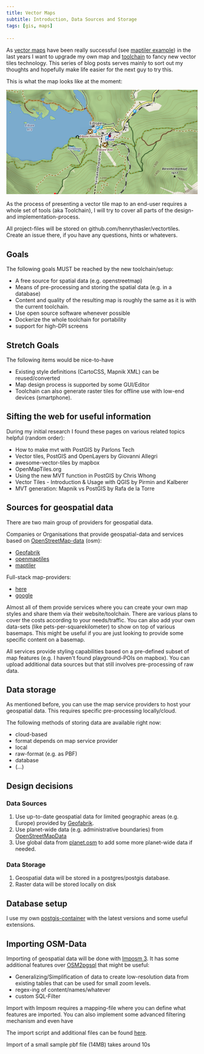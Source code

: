 ```yaml
---
title: Vector Maps
subtitle: Introduction, Data Sources and Storage
tags: [gis, maps]

---
```


As [vector maps](https://en.wikipedia.org/wiki/Vector_tiles) have been really successful (see [maptiler example](https://www.maptiler.com/maps/#topo//vector/13.55/10.99274/47.45656)) in the last years I want to upgrade my own map and [toolchain](https://github.com/henrythasler/TileGenerator) to fancy new vector tiles technology. This series of blog posts serves mainly to sort out my thoughts and hopefully make life easier for the next guy to try this.

This is what the map looks like at the moment:

![rastermap](/img/blog/cyclemap-raster-current.png)

As the process of presenting a vector tile map to an end-user requires a whole set of tools (aka Toolchain), I will try to cover all parts of the design- and implementation-process.

All project-files will be stored on github.com/henrythasler/vectortiles. Create an issue there, if you have any questions, hints or whatevers.

## Goals

The following goals MUST be reached by the new toolchain/setup:

- A free source for spatial data (e.g. openstreetmap)
- Means of pre-processing and storing the spatial data (e.g. in a database)
- Content and quality of the resulting map is roughly the same as it is with the current toolchain.
- Use open source software whenever possible
- Dockerize the whole toolchain for portability
- support for high-DPI screens

## Stretch Goals

The following items would be nice-to-have

- Existing style definitions (CartoCSS, Mapnik XML) can be reused/converted
- Map design process is supported by some GUI/Editor
- Toolchain can also generate raster tiles for offline use with low-end devices (smartphone).

## Sifting the web for useful information

During my initial research I found these pages on various related topics helpful (random order):

- How to make mvt with PostGIS by Parlons Tech
- Vector tiles, PostGIS and OpenLayers by Giovanni Allegri
- awesome-vector-tiles by mapbox
- OpenMapTiles.org
- Using the new MVT function in PostGIS by Chris Whong
- Vector Tiles - Introduction & Usage with QGIS by Pirmin and Kalberer
- MVT generation: Mapnik vs PostGIS by Rafa de la Torre

## Sources for geospatial data

There are two main group of providers for geospatial data.

Companies or Organisations that provide geospatial-data and services based on [OpenStreetMap-data](https://wiki.openstreetmap.org/wiki/Main_Page) (osm):

- [Geofabrik](http://www.geofabrik.de/)
- [openmaptiles](https://openmaptiles.com/) 
- [maptiler](https://www.maptiler.com/)

Full-stack map-providers:

- [here](https://www.here.com/)
- [google](https://mapstyle.withgoogle.com/)

Almost all of them provide services where you can create your own map styles and share them via their website/toolchain. There are various plans to cover the costs according to your needs/traffic. You can also add your own data-sets (like pets-per-squarekilometer) to show on top of various basemaps.  This might be useful if you are just looking to provide some specific content on a basemap.

All services provide styling capabilities based on a pre-defined subset of map features (e.g. I haven't found playground-POIs on mapbox). You can upload additional data sources but that still involves pre-processing of raw data.

## Data storage

As mentioned before, you can use the map service providers to host your geospatial data. This requires specific pre-processing locally/cloud.

The following methods of storing data are available right now:

- cloud-based 
 - format depends on map service provider
- local 
 - raw-format (e.g. as PBF) 
 - database
 - (...)

## Design decisions

### Data Sources
1. Use up-to-date geospatial data for limited geographic areas (e.g. Europe) provided by [Geofabrik](https://download.geofabrik.de/).
2. Use planet-wide data (e.g. administrative boundaries) from [OpenStreetMapData](http://openstreetmapdata.com/)
3. Use global data from [planet.osm](https://wiki.openstreetmap.org/wiki/Planet.osm) to add some more planet-wide data if needed.  

### Data Storage
1. Geospatial data will be stored in a postgres/postgis database.
2. Raster data will be stored locally on disk

## Database setup

I use my own [postgis-container](https://github.com/henrythasler/docker/tree/master/postgis) with the latest versions and some useful extensions.

## Importing OSM-Data

Importing of geospatial data will be done with [Imposm 3](https://imposm.org/). It has some additional features over [OSM2pgsql](https://wiki.openstreetmap.org/wiki/Osm2pgsql) that might be useful:

 - Generalizing/Simplification of data to create low-resolution data from existing tables that can be used for small zoom levels.
 - regex-ing of content/names/whatever
 - custom SQL-Filter
 
Import with Imposm requires a mapping-file where you can define what features are imported. You can also implement some advanced filtering mechanism and even have 

The import script and additional files can be found [here](https://github.com/henrythasler/vectortiles/tree/master/imposm).

Import of a small sample pbf file (14MB) takes around 10s
